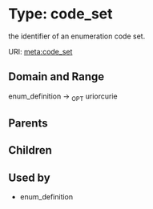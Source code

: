 
# Type: code_set


the identifier of an enumeration code set.

URI: [meta:code_set](https://w3id.org/biolink/biolinkml/meta/code_set)


## Domain and Range

enum_definition ->  <sub>OPT</sub> uriorcurie

## Parents


## Children


## Used by

 * enum_definition
